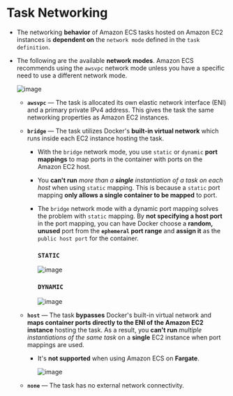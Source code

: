 # Task Networking
- The networking **behavior** of Amazon ECS tasks hosted on Amazon EC2 instances is **dependent on** the `network mode` defined in the `task definition`. 
- The following are the available **network modes**. Amazon ECS recommends using the `awsvpc` network mode unless you have a specific need to use a different network mode.

  ![image](https://user-images.githubusercontent.com/36029504/149079637-adb447a9-168b-42f9-81eb-613fc74de64c.png)  

  - **`awsvpc`** — The task is allocated its own elastic network interface (ENI) and a primary private IPv4 address. This gives the task the same networking properties as Amazon EC2 instances. 

  - **`bridge`** — The task utilizes Docker's **built-in virtual network** which runs inside each EC2 instance hosting the task.
    - With the `bridge` network mode, you use `static` or `dynamic` **port mappings** to map ports in the container with ports on the Amazon EC2 host. 
    - You **can't run** *more than a ***single*** instantiation of a task on each host* when using `static` mapping. This is because a `static` port mapping **only allows a single container to be mapped** to port. 
    - The `bridge` network mode with a dynamic port mapping solves the problem with `static` mapping. By **not specifying a host port** in the port mapping, you can have Docker choose a **random, unused** port from the **`ephemeral` port range** and **assign it** as the `public host port` for the container.  
     
      ### `STATIC` 
      ![image](https://user-images.githubusercontent.com/36029504/149081955-feea0a8d-d24a-4c9e-8226-39880050a0b6.png)  

      ### `DYNAMIC` 
      
      ![image](https://user-images.githubusercontent.com/36029504/149082039-28e5bad3-3e0c-40f3-9713-ea20a91dc4b9.png)
     
  - **`host`** — The task **bypasses** Docker's built-in virtual network and **maps container ports directly to the ENI of the Amazon EC2 instance** hosting the task. As a result, you **can't run** *multiple instantiations of the same task* on a **single** EC2 instance when port mappings are used.
    - It's **not supported** when using Amazon ECS on **Fargate**.
     
      ![image](https://user-images.githubusercontent.com/36029504/149082492-01b3f314-9682-4d55-bc7c-b9fc8276abc3.png)

  
  - **`none`** — The task has no external network connectivity.
